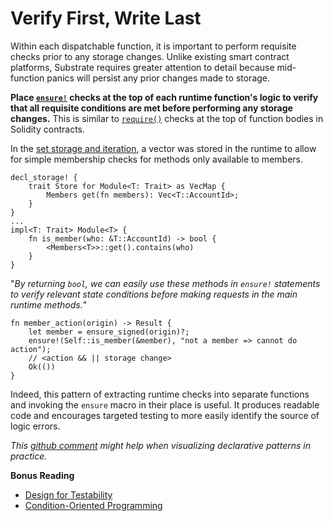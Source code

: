 # Verify First, Write Last

Within each dispatchable function, it is important to perform requisite checks prior to any storage changes. Unlike existing smart contract platforms, Substrate requires greater attention to detail because mid-function panics will persist any prior changes made to storage.

**Place [`ensure!`](https://substrate.dev/rustdocs/v2.0.0-alpha.8/frame_support/macro.ensure.html) checks at the top of each runtime function's logic to verify that all requisite conditions are met before performing any storage changes.** This is similar to [`require()`](https://ethereum.stackexchange.com/questions/15166/difference-between-require-and-assert-and-the-difference-between-revert-and-thro) checks at the top of function bodies in Solidity contracts.

In the [set storage and iteration](../storage/iterate.md), a vector was stored in the runtime to allow for simple membership checks for methods only available to members.

```rust, ignore
decl_storage! {
	trait Store for Module<T: Trait> as VecMap {
        Members get(fn members): Vec<T::AccountId>;
	}
}
...
impl<T: Trait> Module<T> {
    fn is_member(who: &T::AccountId) -> bool {
        <Members<T>>::get().contains(who)
    }
}
```


"*By returning `bool`, we can easily use these methods in `ensure!` statements to verify relevant state conditions before making requests in the main runtime methods.*"

```rust, ignore
fn member_action(origin) -> Result {
    let member = ensure_signed(origin)?;
    ensure!(Self::is_member(&member), "not a member => cannot do action");
    // <action && || storage change>
    Ok(())
}
```

Indeed, this pattern of extracting runtime checks into separate functions and invoking the `ensure` macro in their place is useful. It produces readable code and encourages targeted testing to more easily identify the source of logic errors.

*This [github comment](https://github.com/substrate-developer-hub/substrate-collectables-workshop/pull/55#discussion_r258147961) might help when visualizing declarative patterns in practice.*

**Bonus Reading**
* [Design for Testability](https://blog.nelhage.com/2016/03/design-for-testability/)
* [Condition-Oriented Programming](https://www.parity.io/condition-oriented-programming/)
